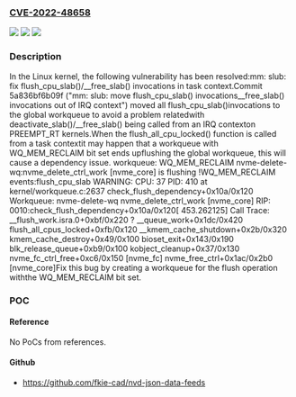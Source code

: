 ### [CVE-2022-48658](https://cve.mitre.org/cgi-bin/cvename.cgi?name=CVE-2022-48658)
![](https://img.shields.io/static/v1?label=Product&message=Linux&color=blue)
![](https://img.shields.io/static/v1?label=Version&message=5a836bf6b09f%3C%2061703b248be9%20&color=brighgreen)
![](https://img.shields.io/static/v1?label=Vulnerability&message=n%2Fa&color=brighgreen)

### Description

In the Linux kernel, the following vulnerability has been resolved:mm: slub: fix flush_cpu_slab()/__free_slab() invocations in task context.Commit 5a836bf6b09f ("mm: slub: move flush_cpu_slab() invocations__free_slab() invocations out of IRQ context") moved all flush_cpu_slab()invocations to the global workqueue to avoid a problem relatedwith deactivate_slab()/__free_slab() being called from an IRQ contexton PREEMPT_RT kernels.When the flush_all_cpu_locked() function is called from a task contextit may happen that a workqueue with WQ_MEM_RECLAIM bit set ends upflushing the global workqueue, this will cause a dependency issue. workqueue: WQ_MEM_RECLAIM nvme-delete-wq:nvme_delete_ctrl_work [nvme_core]   is flushing !WQ_MEM_RECLAIM events:flush_cpu_slab WARNING: CPU: 37 PID: 410 at kernel/workqueue.c:2637   check_flush_dependency+0x10a/0x120 Workqueue: nvme-delete-wq nvme_delete_ctrl_work [nvme_core] RIP: 0010:check_flush_dependency+0x10a/0x120[  453.262125] Call Trace: __flush_work.isra.0+0xbf/0x220 ? __queue_work+0x1dc/0x420 flush_all_cpus_locked+0xfb/0x120 __kmem_cache_shutdown+0x2b/0x320 kmem_cache_destroy+0x49/0x100 bioset_exit+0x143/0x190 blk_release_queue+0xb9/0x100 kobject_cleanup+0x37/0x130 nvme_fc_ctrl_free+0xc6/0x150 [nvme_fc] nvme_free_ctrl+0x1ac/0x2b0 [nvme_core]Fix this bug by creating a workqueue for the flush operation withthe WQ_MEM_RECLAIM bit set.

### POC

#### Reference
No PoCs from references.

#### Github
- https://github.com/fkie-cad/nvd-json-data-feeds

